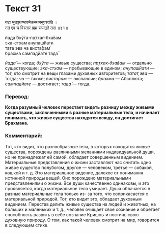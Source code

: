 # Текст 31

यदा भूतपृथग्भावमेकस्थमनुपश्यति ।  
तत एव च विस्तारं ब्रह्म संपद्यते तदा ॥३१॥

йада̄ бхӯта-пр̣тхаг-бха̄вам  
эка-стхам анупаш́йати  
тата эва ча виста̄рам̇  
брахма сампадйате тада̄

_йада̄_ — когда; _бхӯта_ — живые существа; _пр̣тхак-бха̄вам_ — отдельно существующие; _эка-стхам_ — пребывающие в едином; _анупаш́йати_ — тот, кто смотрит на вещи глазами духовных авторитетов; _татат̣ эва_ — тогда; _ча_ — также; _виста̄рам_ — экспансии; _брахма_ — Абсолюта; _сампадйате_ — достигает; _тада̄_ — тогда.

### Перевод:

**Когда разумный человек перестает видеть разницу между живыми существами, заключенными в разные материальные тела, и начинает понимать, что живые существа находятся всюду, он достигает Брахмана.**

### Комментарий:

Тот, кто видит, что разнообразные тела, в которых находятся живые существа, порождены различными желаниями индивидуальной души, но не принадлежат ей самой, обладает совершенным видением. Материальные представления о жизни заставляют нас считать одно живое существо полубогом, другое — человеком, третье — собакой, кошкой и т. д. Это материальное видение, далекое от понимания истинной природы вещей. Оно порождено материальными представлениями о жизни. Все души качественно одинаковы, и это проявляется, когда материальное тело умирает. Душа облачается в разные материальные тела только из- за того, что соприкасается с материальной природой. Тот, кто видит это, обладает духовным видением. Перестав делить живые существа на людей и животных, на больших и маленьких и т. д., человек очищает свое сознание и обретает способность развить в себе сознание Кришны и постичь свою духовную природу. О том, как такой человек смотрит на мир, говорится в следующем стихе.